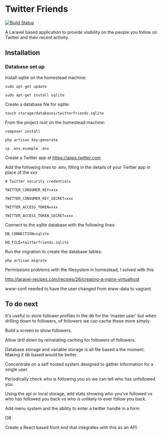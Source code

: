Twitter Friends
===============

[![Build Status](https://travis-ci.org/edwardcrompton/twitter-friends.svg?branch=develop)](https://travis-ci.org/edwardcrompton/twitter-friends)

A Laravel based application to provide visibility on the people you follow on 
Twitter and their recent activity.

Installation
------------

### Database set up

Install sqlite on the homestead machine:

`sudo apt-get update`

`sudo apt-get install sqlite`

Create a database file for sqlite:

`touch storage/databases/twitterfriends.sqlite`

From the project root on the homestead machine:

`composer install`

`php artisan key:generate`

`cp .env.example .env`

Create a Twitter app at https://apps.twitter.com

Add the following lines to .env, filling in the details of your Twitter app in 
place of the xxx

`# Twitter security credentials`

`TWITTER_CONSUMER_KEY=xxx`

`TWITTER_CONSUMER_KEY_SECRET=xxx`

`TWITTER_ACCESS_TOKEN=xxx`

`TWITTER_ACCESS_TOKEN_SECRET=xxx`

Connect to the sqlite database with the following lines:

`DB_CONNECTION=sqlite`

`DB_FILE=twitterfriends.sqlite`

Run the migration to create the database tables:

`php artisan migrate`

Permissions problems with the filesystem in homestead, I solved with this

http://laravel-recipes.com/recipes/26/creating-a-nginx-virtualhost

www-conf needed to have the user changed from www-data to vagrant.

To do next
----------

It's useful to store follower profiles in the db for the 'master user' but when 
drilling down to followers, of followers we can cache these more simply.

Build a screen to show followers.

Allow drill down by reinstating caching for followers of followers.

Database storage and variable storage is all file based a the moment. Making it 
db based would be better.

Concentrate on a self hosted system designed to gather information for a single
user.

Periodically check who is following you so we can tell who has unfollowed you.

Using the api or local storage, add stats showing who you've followed vs who has
followed you back vs who is unlikely to ever follow you back.

Add menu system and the ability to enter a twitter handle in a form

OR

Create a React based front end that integrates with this as an API.